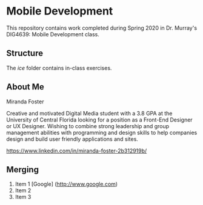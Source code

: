 # Mobile Development
This repository contains work completed during Spring 2020 in Dr. Murray's DIG4639: Mobile Development class.

## Structure
The *ice* folder contains in-class exercises. 

## About Me

Miranda Foster

Creative and motivated Digital Media student with a 3.8 GPA at the University of Central Florida looking 
for a position as a Front-End Designer or UX Designer. Wishing to combine strong leadership and group 
management abilities with programming and design skills to help companies design and build user friendly 
applications and sites. 

https://www.linkedin.com/in/miranda-foster-2b312919b/

## Merging
1. Item 1 [Google]
(http://www.google.com)
1. Item 2
1. Item 3